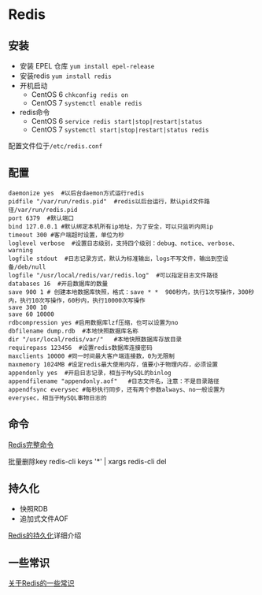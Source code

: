 # Redis

## 安装

- 安装 EPEL 仓库 `yum install epel-release`
- 安装redis `yum install redis`
- 开机启动
	- CentOS 6 `chkconfig redis on`
	- CentOS 7 `systemctl enable redis`
- redis命令
	- CentOS 6 `service redis start|stop|restart|status`
	- CentOS 7 `systemctl start|stop|restart|status redis`
	
配置文件位于`/etc/redis.conf`


## 配置

```shell
daemonize yes  #以后台daemon方式运行redis
pidfile "/var/run/redis.pid"  #redis以后台运行，默认pid文件路径/var/run/redis.pid
port 6379  #默认端口
bind 127.0.0.1 #默认绑定本机所有ip地址，为了安全，可以只监听内网ip
timeout 300 #客户端超时设置，单位为秒
loglevel verbose  #设置日志级别，支持四个级别：debug、notice、verbose、warning
logfile stdout  #日志记录方式，默认为标准输出，logs不写文件，输出到空设备/deb/null
logfile "/usr/local/redis/var/redis.log"  #可以指定日志文件路径
databases 16  #开启数据库的数量
save 900 1 # 创建本地数据库快照，格式：save * *  900秒内，执行1次写操作，300秒内，执行10次写操作，60秒内，执行10000次写操作
save 300 10
save 60 10000
rdbcompression yes #启用数据库lzf压缩，也可以设置为no
dbfilename dump.rdb  #本地快照数据库名称
dir "/usr/local/redis/var/"   #本地快照数据库存放目录
requirepass 123456  #设置redis数据库连接密码
maxclients 10000 #同一时间最大客户端连接数，0为无限制
maxmemory 1024MB #设定redis最大使用内存，值要小于物理内存，必须设置
appendonly yes  #开启日志记录，相当于MySQL的binlog
appendfilename "appendonly.aof"   #日志文件名，注意：不是目录路径
appendfsync everysec #每秒执行同步，还有两个参数always、no一般设置为everysec，相当于MySQL事物日志的
```

## 命令

[Redis完整命令](http://redis.readthedocs.org/en/2.6/)

批量删除key
redis-cli keys '*' | xargs redis-cli del

## 持久化

- 快照RDB
- 追加式文件AOF

[Redis的持久化](https://segmentfault.com/a/1190000002906345)详细介绍

## 一些常识

[关于Redis的一些常识](http://www.searchdatabase.com.cn/showcontent_70423.htm)